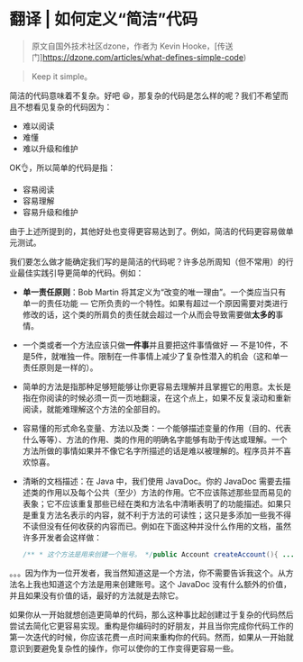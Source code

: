# 翻译 | 如何定义“简洁”代码

> 原文自国外技术社区dzone，作者为 Kevin Hooke，[传送门]https://dzone.com/articles/what-defines-simple-code)

> Keep it simple。

简洁的代码意味着不复杂。好吧 :laughing:，那复杂的代码是怎么样的呢？我们不希望而且不想看见复杂的代码因为：

- 难以阅读
- 难懂
- 难以升级和维护

OK:ok_hand:，所以简单的代码是指：

- 容易阅读
- 容易理解
- 容易升级和维护

由于上述所提到的，其他好处也变得更容易达到了。例如，简洁的代码更容易做单元测试。

我们要怎么做才能确定我们写的是简洁的代码呢？许多总所周知（但不常用）的行业最佳实践引导更简单的代码。例如：

- **单一责任原则**：Bob Martin 将其定义为“改变的唯一理由”。一个类应当只有单一的责任功能 — 它所负责的一个特性。如果有超过一个原因需要对类进行修改的话，这个类的所肩负的责任就会超过一个从而会导致需要做**太多的**事情。

- 一个类或者一个方法应该只做**一件事**并且要把这件事情做好 — 不是10件，不是5件，就唯独一件。限制在一件事情上减少了复杂性潜入的机会（这和单一责任原则是一样的）。

- 简单的方法是指那种足够短能够让你更容易去理解并且掌握它的用意。太长是指在你阅读的时候必须一页一页地翻滚，在这个点上，如果不反复滚动和重新阅读，就能难理解这个方法的全部目的。

- 容易懂的形式命名变量、方法以及类：一个能够描述变量的作用（目的、代表什么等等）、方法的作用、类的作用的明确名字能够有助于传达或理解。一个方法所做的事情如果并不像它名字所描述的话是难以被理解的。程序员并不喜欢惊喜。

- 清晰的文档描述：在 Java 中，我们使用 JavaDoc。你的 JavaDoc 需要去描述类的作用以及每个公共（至少）方法的作用。它不应该陈述那些显而易见的表象；它不应该重复那些已经在类和方法名中清晰表明了的功能描述。如果只是重复方法名表示的内容，就不利于方法的可读性；这只是多添加一些我不得不读但没有任何收获的内容而已。例如在下面这种并没什么作用的文档，虽然许多开发者会这样做：

  ```java
  /** * 这个方法是用来创建一个账号。 */public Account createAccount(){ ...}
  ```

。。。因为作为一位开发者，我当然知道这是一个方法，你不需要告诉我这个。从方法名上我也知道这个方法是用来创建账号。这个 JavaDoc 没有什么额外的价值，并且如果没有价值的话，最好的方法就是去除它。

如果你从一开始就想创造更简单的代码，那么这种事比起创建过于复杂的代码然后尝试去简化它更容易实现。重构是你编码时的好朋友，并且当你完成你代码工作的第一次迭代的时候，你应该花费一点时间来重构你的代码。然而，如果从一开始就意识到要避免复杂性的操作，你可以使你的工作变得更容易一些。